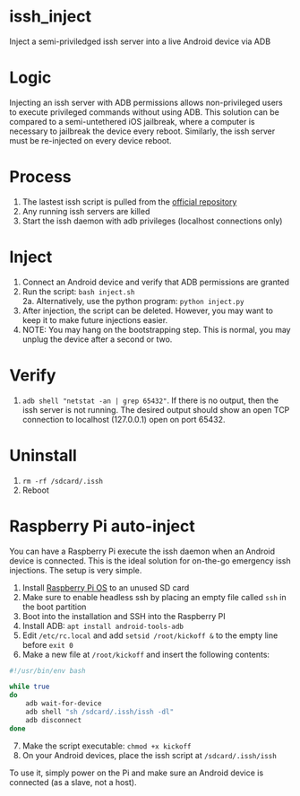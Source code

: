# issh_inject
Inject a semi-priviledged issh server into a live Android device via ADB

# Logic
Injecting an issh server with ADB permissions allows non-privileged users to execute privileged commands without using ADB. This solution can be compared to a semi-untethered iOS jailbreak, where a computer is necessary to jailbreak the device every reboot. Similarly, the issh server must be re-injected on every device reboot.

# Process
1. The lastest issh script is pulled from the [official repository](https://github.com/tytydraco/issh)
2. Any running issh servers are killed
3. Start the issh daemon with adb privileges (localhost connections only)

# Inject
1. Connect an Android device and verify that ADB permissions are granted
2. Run the script: `bash inject.sh`  
  2a. Alternatively, use the python program: `python inject.py`
3. After injection, the script can be deleted. However, you may want to keep it to make future injections easier.
4. NOTE: You may hang on the bootstrapping step. This is normal, you may unplug the device after a second or two.

# Verify
1. `adb shell "netstat -an | grep 65432"`. If there is no output, then the issh server is not running. The desired output should show an open TCP connection to localhost (127.0.0.1) open on port 65432.

# Uninstall
1. `rm -rf /sdcard/.issh`
2. Reboot

# Raspberry Pi auto-inject
You can have a Raspberry Pi execute the issh daemon when an Android device is connected. This is the ideal solution for on-the-go emergency issh injections. The setup is very simple.

1. Install [Raspberry Pi OS](https://www.raspberrypi.com/software/operating-systems/) to an unused SD card
2. Make sure to enable headless ssh by placing an empty file called `ssh` in the boot partition
3. Boot into the installation and SSH into the Raspberry PI
4. Install ADB: `apt install android-tools-adb`
5. Edit `/etc/rc.local` and add `setsid /root/kickoff &` to the empty line before `exit 0`
6. Make a new file at `/root/kickoff` and insert the following contents:

```sh
#!/usr/bin/env bash

while true
do
	adb wait-for-device
	adb shell "sh /sdcard/.issh/issh -dl"
	adb disconnect
done
```

7. Make the script executable: `chmod +x kickoff`
8. On your Android devices, place the issh script at `/sdcard/.issh/issh`

To use it, simply power on the Pi and make sure an Android device is connected (as a slave, not a host).
